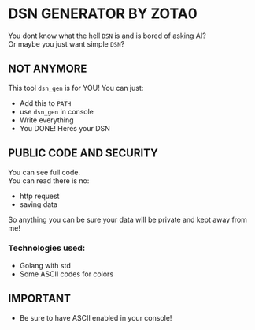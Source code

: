 # DSN GENERATOR BY ZOTA0 
You dont know what the hell `DSN` is and is bored of asking AI?
<br/>Or maybe you just want simple `DSN`?

## NOT ANYMORE
This tool `dsn_gen` is for YOU!
You can just:
- Add this to `PATH`
- use `dsn_gen` in console
- Write everything
- You DONE! Heres your DSN

## PUBLIC CODE AND SECURITY
You can see full code.<br/>
You can read there is no:
- http request
- saving data<br/>

So anything you can be sure your data will be private and kept away from me!

### Technologies used:
- Golang with std
- Some ASCII codes for colors

## IMPORTANT
- Be sure to have ASCII enabled in your console!
